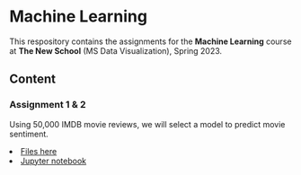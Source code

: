 # Machine Learning
This respository contains the assignments for the <b>Machine Learning</b> course at <b>The New School</b> (MS Data Visualization), Spring 2023.

## Content

### Assignment 1 & 2
Using 50,000 IMDB movie reviews, we will select a model to predict movie sentiment.

<li>
<a href="https://github.com/ibonnet/Machine-Learning/tree/main/Assignment2">Files here</a>
</li>
<li>
<a href="https://nb.anaconda.cloud/jupyterhub/user/75c0b445-7546-4f70-8716-e2fc65db1976/files/Machine-Learning/Assignment2/moviereviews_first_full_iteration.ipynb?_xsrf=2%7C5538e9a2%7C415f5869d786dfb273fd3bb93eba13c0%7C1678221035">Jupyter notebook</a>
</li>
